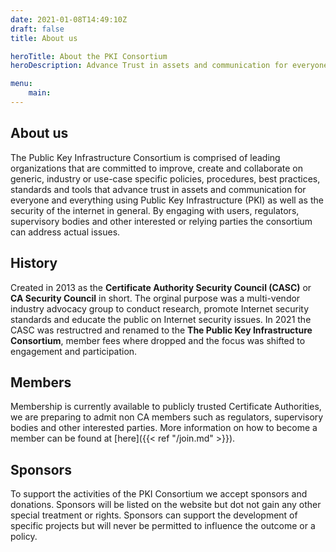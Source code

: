 ```yaml
---
date: 2021-01-08T14:49:10Z
draft: false
title: About us

heroTitle: About the PKI Consortium
heroDescription: Advance Trust in assets and communication for everyone and everything using Public Key Infrastructure (PKI) as well as the security of the internet in general, by engaging with users, regulators, supervisory bodies and other interested or relying parties

menu: 
    main:
---
```


## About us
The Public Key Infrastructure Consortium is comprised of leading organizations that are committed to improve, create and collaborate on generic, industry or use-case specific policies, procedures, best practices, standards and tools that advance trust in assets and communication for everyone and everything using Public Key Infrastructure (PKI) as well as the security of the internet in general. By engaging with users, regulators, supervisory bodies and other interested or relying parties the consortium can address actual issues. 

## History
Created in 2013 as the **Certificate Authority Security Council (CASC)** or **CA Security Council** in short. The orginal purpose was a multi-vendor industry advocacy group to conduct research, promote Internet security standards and educate the public on Internet security issues. In 2021 the CASC was restructred and renamed to the **The Public Key Infrastructure Consortium**, member fees where dropped and the focus was shifted to engagement and participation.

## Members
Membership is currently available to publicly trusted Certificate Authorities, we are preparing to admit non CA members such as regulators, supervisory bodies and other interested parties. More information on how to become a member can be found at [here]({{< ref "/join.md" >}}).

## Sponsors
To support the activities of the PKI Consortium we accept sponsors and donations. Sponsors will be listed on the website but dot not gain any other special treatment or rights. Sponsors can support the development of specific projects but will never be permitted to influence the outcome or a policy.